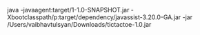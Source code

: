 java -javaagent:target/1-1.0-SNAPSHOT.jar -Xbootclasspath/p:target/dependency/javassist-3.20.0-GA.jar  -jar /Users/vaibhavtulsyan/Downloads/tictactoe-1.0.jar
